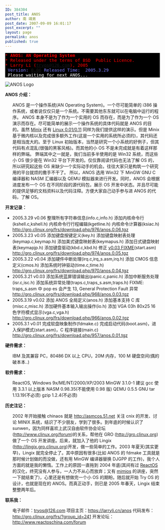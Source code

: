 ```yaml
---
ID: 384304
post_title: ANOS
author: 南 靖男
post_date: 2007-09-09 16:01:17
post_excerpt: ""
layout: page
permalink: anos
published: true
---
```

<pre style="background-color: #000000"><font color="red">* <strong>ANOS: AN Operating System</strong>
* Released under the terms of BSD  Public Licence.
* Larry Li (<a href="mailto:tryos@126.com">tryos@126.com</a>), 2005</font>
<font color="#7f7fff"> Version: <a href="#v0.06">0.06</a> Released Time:  2005.3.29</font>
<font color="#ffffff"> Please waiting for next ANOS...</font></pre>
<img src="https://larryli.cn/wp-content/uploads/50/5051/2007/09/logo.bmp" alt="ANOS Logo" />

<strong>ANOS 介绍：</strong>
<ul>ANOS 是一个操作系统(AN Operating System)。一个尽可能简单的 i386  操作系统，或者说仅仅只是一个系统。不需要其他东东就可以在电脑中运行的程序。
ANOS 本身不是为了作为一个实用的 OS 而存在，而是为了作为一个 OS  演示而存在。尽可能简单的展示一个操作系统的具体代码就是 ANOS 的目的。虽然 <a href="http://www.cs.vu.nl/%7East/minix.html" target="_blank">Minix</a> 还有 <a href="http://www.oldlinux.org/" target="_blank">Linux 0.01/0.11</a> 同样为我们提供这样的演示。但是  Minix 基于微内核以及完成很多额外工作(这是一个实用的系统所必须的)，其代码还是相当庞大的。至于 Linux  初始版本，当然是研究一个小系统的好例子，但其代码有点混乱(很强的黑客风格)。而其他的小 OS  不是未完成就是有着这样那样的弊端。
弊端其中之一就是，我们当前多半使用的是 Win32 系统，而这些小 OS 很少是在 Win32  平台下开发的。仅仅靠阅读代码也无法了解 OS 的，所以研究起这些 OS  来缺少一个实际动手的机会。往往大家只是构筑一个研究用的平台就烦的撒手不干了。
所以，ANOS 选用 Win32 下 MinGW GNU C 编译器和  NASM 汇编器以及 QEMU 模拟器来进行开发。同时，ANOS 会根据进度发布一个 OS 在不同阶段的源代码包，展示 OS  开发中状态。并且尽可能的提供足够的文档资料以及代码注释。方便大家自己动手参与进 ANOS 的代码，了解 OS。</ul>
<strong>开发记录：</strong>
<ul>
	<li><a title="v0.06" name="v0.06"></a>2005.3.29  v0.06
整理所有字符串信息(info.c,info.h)
添加内核命令行(kshell.c,kshell.h)
内核命令行行程编辑(kgetline.h)
内核命令计算器(ksiac.h)
<a href="http://gro.clinux.org/frs/download.php/976/anos.0.06.tgz">http://gro.clinux.org/frs/download.php/976/anos.0.06.tgz</a></li>
	<li><a title="v0.05" name="v0.05"></a>2005.3.23  v0.05
添加键盘按键定义(key.h)
添加键盘映射表处理(keymap.c,keymap.h)
添加美式键盘映射表(keymapus.h)
添加日式键盘映射表(keymapjp.h)
添加键盘驱动(kbd.c,kbd.h)
修正  <a href="#v0.03">v0.03 FIXME</a>(start.asm)
<a href="http://gro.clinux.org/frs/download.php/974/anos.0.05.tgz">http://gro.clinux.org/frs/download.php/974/anos.0.05.tgz</a></li>
	<li><a title="v0.04" name="v0.04"></a>2005.3.22 v0.04
添加硬件中断处理(irq.c,irq_s.asm,irq.h)
添加  CMOS 信息定义(cmos.h)
添加系统时钟驱动(time.c,time.h)
<a href="http://gro.clinux.org/frs/download.php/970/anos.0.04.tgz">http://gro.clinux.org/frs/download.php/970/anos.0.04.tgz</a></li>
	<li><a title="v0.03" name="v0.03"></a>2005.3.21  v0.03
添加系统蓝屏错误输出(panic.c,panic.h)
添加中断服务处理(isr.c,isc.h)
添加系统异常处理(traps.c,traps_s.asm,traps.h)
FIXME:  traps_s.asm 中 pop es 会产生 13, General Protection Fault 异常
<a href="http://gro.clinux.org/frs/download.php/969/anos.0.03.tgz">http://gro.clinux.org/frs/download.php/968/anos.0.03.tgz</a></li>
	<li><a title="v0.02" name="v0.02"></a>2005.3.19 v0.02
添加 ANOS 全局定义(anos.h)
添加基本支持 C  库(misc.c,misc.h)
添加硬件基本输入输出操作(io.h)
添加 VGA 03h 80x25 16  色字符模式显示(vga.c,vga.h)
<a href="http://gro.clinux.org/frs/download.php/966/anos.0.02.tgz">http://gro.clinux.org/frs/download.php/966/anos.0.02.tgz</a></li>
	<li><a title="v0.01" name="v0.01"></a>2005.3.1  v0.01
完成软盘映象制作(fdmake.c)
完成启动代码(boot.asm)，进入保护模式(start.asm)，C  程序链接(main.c)
<a href="http://gro.clinux.org/frs/download.php/957/anos.0.01.tgz">http://gro.clinux.org/frs/download.php/957/anos.0.01.tgz</a></li>
</ul>
<strong>硬件需求：</strong>
<ul>IBM 及其兼容 PC，80486 DX 以上 CPU，20M 内存，100 M 硬盘空间(偶的破本本..)</ul>
<strong>软件需求：</strong>
<ul>ReactOS, Windows 9x/ME/NT/2000/XP/2003
MinGW 3.1.0-1 建议 gcc 使用 3.3.1  以上版本
NASM 0.98.35(不能使用 0.98 版)
QEMU 0.5.5
GNU tar 1.13.19(不必须)
gzip  1.2.4(不必须)</ul>
<strong>历史注记：</strong>
<ul>2002 年开始接触 chinaos 就是 <a href="http://asmcos.51.net/" target="_blank">http://asmcos.51.net</a> 关注 cnix 的开发、讨论 MINIX  系统，结识了不少朋友，学到了很多。到年底的时候认识了 sunwen，因为同样喜欢上武汉自由软件协会论坛(<a href="http://www.clinux.org/forum" target="_blank">http://www.clinux.org/forum</a>)的关系，帮他在 GRO (<a href="http://gro.clinux.org/" target="_blank">http://gro.clinux.org</a>)做了一个 OS  开发讲座。后来，就加入了他的 Lingix (<a href="http://lingix.gro.clinux.org/" target="_blank">http://lingix.gro.clinux.org</a>)开发，做一些简单的工作。2003 年夏天(其实更早)，Lingix  就完全停止了。其中原因有很多(比如 ANOS 的 fdmake 工具就是那时候计划做的而没做，还有用 MinGW 编译器替换 DJGPP  的工作)，我个人方面的就是我的懒惰。工作上的原因一直拖到 2004 年底(其间有过 <a href="http://www.reactos.com/" target="_blank">ReactOS</a> 的汉化，终究没有人参与，一人力不从心而放弃；又有 <a href="http://www.mimios.com/" target="_blank">mimios</a> 的讲座，突然一下就结束了)，心里还是有想做完一个小  OS 的期盼。随后就开始 Try OS 的设计，也就是现在的 ANOS。而真正动手，则已是 2005 年春天，Lingix 结束整整两年后。</ul>
<strong>联系我：</strong>
<ul>电子邮件：<a href="mailto:tryos@126.com" target="_blank">tryos@126.com</a>
项目主页：<a href="https://larryli.cn/anos" target="_blank">https://larryli.cn/anos</a>
代码发布：<a href="http://gro.clinux.org/frs/?group_id=241" target="_blank">http://gro.clinux.org/frs/?group_id=241</a>
开发论坛：<a href="http://www.reactoschina.com/forum/viewforum.php?f=1" target="_blank">http://www.reactoschina.com/forum</a></ul>